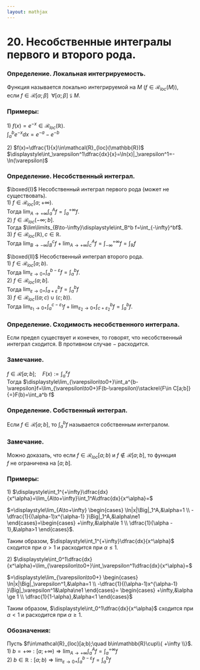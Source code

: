 ```yaml
---  
layout: mathjax  
---  
```

  
# 20. Несобственные интегралы первого и второго рода.  
  
### Определение. Локальная интегрируемость.  
Функция называется локально интегрируемой на $M~(f\in\mathcal{R}_{loc}(M))$,  
если $f\in\mathcal{R}[\alpha;\beta] ~~ \forall[\alpha;\beta]\subsetneqq M$.  
  
### Примеры:  
$1)$ $f(x)=e^{-x}\in\mathcal{R}_{loc}(\mathbb{R})$.  
$\displaystyle\int_a^b e^{-x}dx=e^{-a}-e^{-b}$  
  
$2)$ $f(x)=\dfrac{1}{x}\in\mathcal{R}_{loc}(\mathbb{R})$  
$\displaystyle\int_\varepsilon^1\dfrac{dx}{x}=\ln(x)|_\varepsilon^1=-\ln(\varepsilon)$  
  
### Определение. Несобственный интеграл.  
$\boxed{I}$ Несобственный интеграл первого рода (может не существовать).  
$1)$ $f\in\mathcal{R}_{loc}[a;+\infty)$.  
Тогда $\displaystyle\lim_{A\to+\infty}\int_a^A f = \int_a^{+\infty}f$.  
$2)$ $f\in\mathcal{R}_{loc}(-\infty;b]$.  
Тогда $\lim\limits_{B\to-\infty}\displaystyle\int_B^b f=\int_{-\infty}^bf$.  
$3)$ $f\in\mathcal{R}_{loc}(\mathbb{R}),c\in\mathbb{R}$.  
Тогда $\displaystyle\lim_{B\to-\infty}\int_B^c f + \lim_{A\to+\infty}\int_c^Af=\int_{-\infty}^{+\infty}f=\int_\mathbb{R} f$  
  
$\boxed{II}$ Несобственный интеграл второго рода.  
$1)$ $f\in\mathcal{R}_{loc}[a;b)$.  
Тогда $\displaystyle\lim_{\varepsilon\to0+}\int_a^{b-\varepsilon}f=\int_a^b f$.  
$2)$ $f\in\mathcal{R}_{loc}(a;b]$.  
Тогда $\displaystyle\lim_{\varepsilon\to0+}\int_{a+\varepsilon}^b f=\int_a^bf$  
$3)$ $f\in\mathcal{R}_{loc}\big((a;c)\cup(c;b)\big)$.  
Тогда $\displaystyle\lim_{\varepsilon_1\to0+}\int_a^{c-\varepsilon_1}f+\lim_{\varepsilon_2\to0+}\int_{c+\varepsilon_2}^b f=\int_a^b f$.  
  
### Определение. Сходимость несобственного интеграла.  
Если предел существует и конечен, то говорят, что несобственный интеграл сходится. В противном случае $-$ расходится.  
  
### Замечание.  
$f\in\mathcal{R}[a;b];\quad F(x):=\displaystyle\int_a^x f$  
Тогда $\displaystyle\lim_{\varepsilon\to0+}\int_a^{b-\varepsilon}f=\lim_{\varepsilon\to0+}F(b-\varepsilon)\stackrel{F\in C[a;b]}{=}F(b)=\int_a^b f$  
  
### Определение. Собственный интеграл.  
Если $f\in\mathcal{R}[a;b]$, то $\displaystyle\int_a^b f$ называется собственным интегралом.  
  
### Замечание.  
Можно доказать, что если $f\in\mathcal{R}_{loc}[a;b)$ и $f\not\in\mathcal{R}[a;b]$, то функция  
$f$ не ограничена на $[a;b]$.  
  
### Примеры:  
$1)$ $\displaystyle\int_1^{+\infty}\dfrac{dx}{x^\alpha}=\lim_{A\to+\infty}\int_1^A\dfrac{dx}{x^\alpha}=$  
  
$=\displaystyle\lim_{A\to+\infty}  
\begin{cases}  
\ln|x|\Big|_1^A,&\alpha=1  
\\  
-\dfrac{1}{(\alpha-1)x^{\alpha-1} }\Big|_1^A,&\alpha\ne1  
\end{cases}=\begin{cases}  
+\infty,&\alpha\le 1  
\\  
\dfrac{1}{\alpha - 1},&\alpha>1  
\end{cases}$.  
  
Таким образом, $\displaystyle\int_1^{+\infty}\dfrac{dx}{x^\alpha}$ сходится при $\alpha > 1$ и расходится при $\alpha\le1$.  
  
$2)$ $\displaystyle\int_0^1\dfrac{dx}{x^\alpha}=\lim_{\varepsilon\to0+}\int_\varepsilon^1\dfrac{dx}{x^\alpha}=$  
  
$=\displaystyle\lim_{\varepsilon\to0+}  
\begin{cases}  
\ln|x|\Big|_\varepsilon^1,&\alpha=1  
\\  
-\dfrac{1}{(\alpha-1)x^{\alpha-1} }\Big|_\varepsilon^1&\alpha\ne1  
\end{cases}=  
\begin{cases}  
+\infty,&\alpha \ge 1  
\\  
\dfrac{1}{1-\alpha},&\alpha<1  
\end{cases}$  
  
Таким образом, $\displaystyle\int_0^1\dfrac{dx}{x^\alpha}$ сходится при $\alpha<1$ и расходится при $\alpha\ge1$.  
  
### Обозначения:  
Пусть $f\in\mathcal{R}_{loc}[a;b);\quad b\in\mathbb{R}\cup\\{ +\infty \\}$.  
$1)$ $b=+\infty:[a;+\infty)\Rightarrow\displaystyle\lim_{A\to+\infty}\int_a^A f=\int_a^{+\infty}f$  
$2)~b\in\mathbb{R}:[a;b)\Rightarrow\displaystyle\lim_{\varepsilon\to0+}\int_a^{b-\varepsilon}f=\int_a^bf$  
